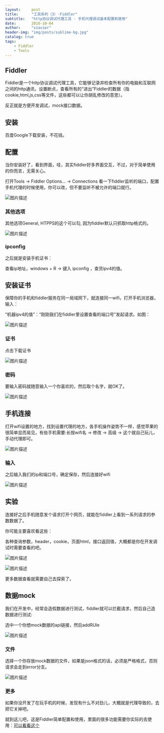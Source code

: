 ```yaml
---
layout:     post
title:      "工具系列（3）-Fiddler"
subtitle:   "http协议调试代理工具 - 手机代理调试基本配置和使用"
date:       2016-10-04
author:     "xzavier"
header-img: "img/posts/sublime-bg.jpg"
catalog: true
tags:
    - Fiddler
    - Tools
---
```




## Fiddler

Fiddler是一个http协议调试代理工具，它能够记录并检查所有你的电脑和互联网之间的http通讯，设置断点，查看所有的“进出”Fiddler的数据（指cookie,html,js,css等文件，这些都可以让你胡乱修改的意思）。

反正就是方便开发调试，mock接口数据。

## 安装

百度Google下载安装，不花钱。

## 配置

当你安装好了，看到界面，哇，其实fiddler好多界面交互，不过，对于简单使用的你而言，无需关心。

打开Tools -> Fiddler Options... -> Connections 看一下fiddler监听的端口，配置手机代理的时候使用，你可以改，但不要监听不被允许的端口就行。

![图片描述][1]

### 其他选项

其他选项General, HTPPS的这个可以勾, 因为fiddler默认只抓取http格式的。

![图片描述][2]

### ipconfig

之后就是安装手机证书：

查看ip地址，windows + R -> 键入 ipconfig ，查货ipv4的值。

## 安装证书

保障你的手机和fiddler服务在同一局域网下，就连接同一wifi，打开手机浏览器，输入：

“机器ipv4的值”：“刚刚我们在fiddler里设置查看的端口号”发起请求。如图：

![图片描述][3]

### 证书

点击下载证书

![图片描述][4]

### 密码

要输入密码就随意输入一个你喜欢的，然后取个名字，就OK了。

![图片描述][5]

## 手机连接

打开wifi设置的地方，找到设置代理的地方，各手机操作姿势不一样，感觉苹果的很简单显而易见，有些手机需要:长按wifi名 -> 修改 -> 高级 ->
这个就自己玩儿，手动代理即可。

![图片描述][6]

### 输入

之后输入我们的ip和端口号，确定保存，然后连接好wifi

![图片描述][7]

## 实验 

连接好之后手机随意发个请求打开个网页，就能在fiddler上看到一系列请求的参数数据了。

你可能主要喜欢看这些：

各种查询参数，header，cookie，页面html，接口返回值，大概都是你在开发调试时需要查看的吧。

![图片描述][8]

![图片描述][9]

更多数据查看就需要自己去探索了。

## 数据mock

我们在开发中，经常会造假数据进行测试，fiddler就可以拦截请求，然后自己造数据进行测试:

选中一个你想mock数据的api链接，然后addRUle

![图片描述][10]

### 文件

选择一个你存放mock数据的文件，如果是json格式的话，必须是严格格式，否则请求会走到error分支。

![图片描述][11]

### 更多

如果你没开发了在玩手机的时候，发现有什么不对劲儿，大概就是代理导致的，去把它关掉吧。

就到这儿吧，这是Fiddler简单配置和使用，里面的很多功能需要你实际的去使用：[可以看看这个][12]

  [1]: https://raw.githubusercontent.com/xiaohuazheng/twbm/master/articles/img/fiddler/1.png
  [2]: https://raw.githubusercontent.com/xiaohuazheng/twbm/master/articles/img/fiddler/2.png
  [3]: https://raw.githubusercontent.com/xiaohuazheng/twbm/master/articles/img/fiddler/3.jpg
  [4]: https://raw.githubusercontent.com/xiaohuazheng/twbm/master/articles/img/fiddler/4.jpg
  [5]: https://raw.githubusercontent.com/xiaohuazheng/twbm/master/articles/img/fiddler/5.jpg
  [6]: https://raw.githubusercontent.com/xiaohuazheng/twbm/master/articles/img/fiddler/6.jpg
  [7]: https://raw.githubusercontent.com/xiaohuazheng/twbm/master/articles/img/fiddler/7.jpg
  [8]: https://raw.githubusercontent.com/xiaohuazheng/twbm/master/articles/img/fiddler/8.jpg
  [9]: https://raw.githubusercontent.com/xiaohuazheng/twbm/master/articles/img/fiddler/9.jpg
  [10]: https://raw.githubusercontent.com/xiaohuazheng/twbm/master/articles/img/fiddler/10.png
  [11]: https://raw.githubusercontent.com/xiaohuazheng/twbm/master/articles/img/fiddler/11.jpg
  [12]: http://blog.csdn.net/qq_21445563/article/details/51017605


